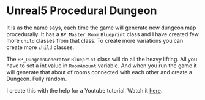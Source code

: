 # Unreal5 Procedural Dungeon
 It is as the name says, each time the game will generate new dungeon map procedurally. It has a
`BP_Master_Room` `Blueprint` class and I have created few more `child` classes from that class. 
To create more variations you can create more `child` classes. 

The `BP_DungeonGenerator` `Blueprint` class will do all the heavy lifting. All you have to set a int
value in `RoomAmount` variable. And when you run the game it will generate that about of rooms connected
with each other and create a Dungeon. Fully random. 

I create this with the help for a Youtube tutorial. Watch it [here](https://youtu.be/4ddbnQIuwAM?si=A9lRDaPQUDQacMFB).

